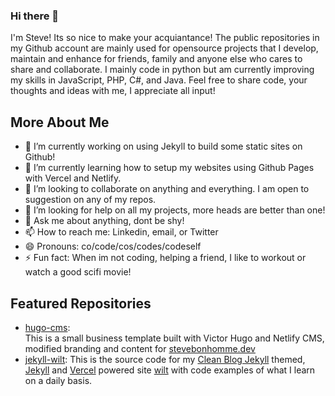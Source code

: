 ### Hi there 👋
I'm Steve! Its so nice to make your acquiantance! The public repositories in my Github account are mainly used for opensource projects that I develop, maintain and enhance for friends, family and anyone else who cares to share and collaborate. I mainly code in python but am currently improving my skills in JavaScript, PHP, C#, and Java. Feel free to share code, your thoughts and ideas with me, I appreciate all input!


## More About Me 

- 🔭 I’m currently working on using Jekyll to build some static sites on Github!
- 🌱 I’m currently learning how to setup my websites using Github Pages with Vercel and Netlify.
- 👯 I’m looking to collaborate on anything and everything. I am open to suggestion on any of my repos.
- 🤔 I’m looking for help on all my projects, more heads are better than one!
- 💬 Ask me about anything, dont be shy!
- 📫 How to reach me: Linkedin, email, or Twitter
- 😄 Pronouns: co/code/cos/codes/codeself
- ⚡ Fun fact: When im not coding, helping a friend, I like to workout or watch a good scifi movie!

## Featured Repositories
* [hugo-cms](https://github.com/stevebonhomme/hugo-cms):  
This is a small business template built with Victor Hugo and Netlify CMS, modified branding and content for [stevebonhomme.dev](https://stevebonhomme.dev)
* [jekyll-wilt](https://github.com/stevebonhomme/jekyll-wilt):
This is the source code for my [Clean Blog Jekyll](https://github.com/StartBootstrap/startbootstrap-clean-blog-jekyll) themed, [Jekyll](https://jekyllrb.com) and [Vercel](https://vercel.com) powered site [wilt](https://wilt.dev) with code examples of what I learn on a daily basis.
